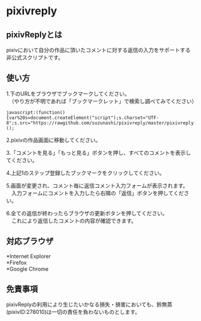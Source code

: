 pixivreply
==========

pixivReplyとは
-------------
pixivにおいて自分の作品に頂いたコメントに対する返信の入力をサポートする非公式スクリプトです。

使い方
-------------
1.下のURLをブラウザでブックマークしてください。  
　（やり方が不明であれば「ブックマークレット」で検索し調べてみてください）
<pre><code>javascript:(function(){var%20s=document.createElement("script");s.charset="UTF-8";s.src="https://rawgithub.com/suzunashi/pixivreply/master/pixivreply.js";document.body.appendChild(s)})();</code></pre>

2.pixivの作品画面に移動してください。

3.「コメントを見る」「もっと見る」ボタンを押し、すべてのコメントを表示してください。

4.上記1のステップ登録したブックマークをクリックしてください。 

5.画面が変更され、コメント毎に返信コメント入力フォームが表示されます。  
　入力フォームにコメントを入力したら右隣の「返信」ボタンを押してください。

6.全ての返信が終わったらブラウザの更新ボタンを押してください。  
　これにより返信したコメントの内容が確認できます。

対応ブラウザ
-------------
*Internet Explorer  
*Firefox  
*Google Chrome  

免責事項
-------------
pixivReplyの利用により生じたいかなる損失・損害においても、鈴無蒸(pixivID:278010)は一切の責任を負わないものとします。
